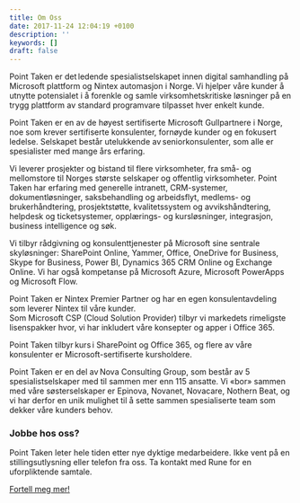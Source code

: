 ```yaml
---
title: Om Oss
date: 2017-11-24 12:04:19 +0100
description: ''
keywords: []
draft: false
---
```


Point Taken er det ledende spesialistselskapet innen digital samhandling på Microsoft plattform og Nintex automasjon i Norge. Vi hjelper våre kunder å utnytte potensialet i å forenkle og samle virksomhetskritiske løsninger på en trygg plattform av standard programvare tilpasset hver enkelt kunde.  
  
Point Taken er en av de høyest sertifiserte Microsoft Gullpartnere i Norge, noe som krever sertifiserte konsulenter, fornøyde kunder og en fokusert ledelse. Selskapet består utelukkende av seniorkonsulenter, som alle er spesialister med mange års erfaring.  

Vi leverer prosjekter og bistand til flere virksomheter, fra små- og mellomstore til Norges største selskaper og offentlig virksomheter. Point Taken har erfaring med generelle intranett, CRM-systemer, dokumentløsninger, saksbehandling og arbeidsflyt, medlems- og brukerhåndtering, prosjektstøtte, kvalitetssystem og avvikshåndtering, helpdesk og ticketsystemer, opplærings- og kursløsninger, integrasjon, business intelligence og søk.  
  
Vi tilbyr rådgivning og konsulenttjenester på Microsoft sine sentrale skyløsninger: SharePoint Online, Yammer, Office, OneDrive for Business, Skype for Business, Power BI, Dynamics 365 CRM Online og Exchange Online. Vi har også kompetanse på Microsoft Azure, Microsoft PowerApps og Microsoft Flow.  
  
Point Taken er Nintex Premier Partner og har en egen konsulentavdeling som leverer Nintex til våre kunder.  
Som Microsoft CSP (Cloud Solution Provider) tilbyr vi markedets rimeligste lisenspakker hvor, vi har inkludert våre konsepter og apper i Office 365.

Point Taken tilbyr kurs i SharePoint og Office 365, og flere av våre konsulenter er Microsoft-sertifiserte kursholdere.

Point Taken er en del av Nova Consulting Group, som består av 5 spesialistselskaper med til sammen mer enn 115 ansatte. Vi «bor» sammen med våre søsterselskaper er Epinova, Novanet, Novacare, Nothern Beat, og vi har derfor en unik mulighet til å sette sammen spesialiserte team som dekker våre kunders behov. 

### Jobbe hos oss?

Point Taken leter hele tiden etter nye dyktige medarbeidere. Ikke vent på en stillingsutlysning eller telefon fra oss. Ta kontakt med Rune for en uforpliktende samtale.

<!--more-->
<a class="btn btn-primary" href="/contact/" role="button">Fortell meg mer!</a>